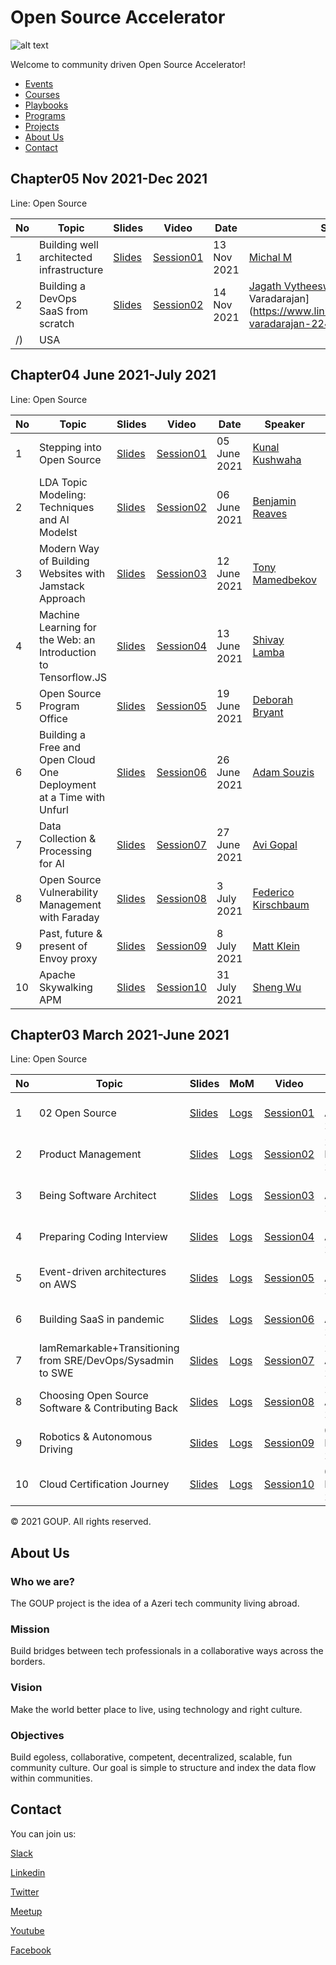 
# Open Source Accelerator

![alt text](img/banner.png)

Welcome to community driven Open Source Accelerator!

- [Events](#events)
- [Courses](#courses)
- [Playbooks](#playbooks)
- [Programs](#programs)
- [Projects](#projects)
- [About Us](#aboutus)
- [Contact](#contact)

## Chapter05 Nov 2021-Dec 2021

Line: Open Source

|No| Topic | Slides|Video |Date|Speaker|Country|
|------|----------------------|---------|-----|-----|------|------|
|1|Building well architected infrastructure |[Slides](/main/static/events/02hero/slides/chapter05/Chapter05_Session01_MichalM.pdf)|[Session01](https://www.youtube.com/watch?v=9wu7u-iNcEw)| 13 Nov 2021 | [Michal M](https://www.linkedin.com/in/michalmatyjek/)| USA|
|2|Building a DevOps SaaS from scratch|[Slides](/main/static/events/02hero/slides/chapter05/Gallery.pdf)|[Session02](https://www.youtube.com/watch?v=xY8QZyCMrS4)| 14 Nov 2021 | [Jagath Vytheeswaran](https://www.linkedin.com/in/jagathv/) [Vignesh Varadarajan](https://www.linkedin.com/in/vignesh-varadarajan-22469937
/)| USA|

## Chapter04 June 2021-July 2021

Line: Open Source

|No| Topic | Slides|Video |Date|Speaker|Country|Co-host|Register|
|------|----------------------|---------|-----|-----|------|------|------|------|
|1| Stepping into Open Source |[Slides](/main/static/events/02hero/slides/chapter04/Chapter04_Session01_KunalKushwaha.pdf)|[Session01](https://www.youtube.com/watch?v=9ISElFaZpP4)| 05 June 2021 | [Kunal Kushwaha](https://www.linkedin.com/in/kunal-kushwaha/)| India| [metabob](https://metabob.com)|[Link](https://forms.gle/gPrQLuYCUf9sNNRm9)|
|2| LDA Topic Modeling: Techniques and AI Modelst|[Slides](/main/static/events/02hero/slides/chapter04/Chapter04_Session02_BenjaminReaves.pdf)|[Session02](https://www.youtube.com/watch?v=e2k_1BM9AqE)| 06 June 2021 | [Benjamin Reaves](https://www.linkedin.com/in/benreaves/)| USA| [metabob](https://metabob.com)|[Link](https://forms.gle/2nGeBy4jFhPQ4HkS7)|
|3| Modern Way of Building Websites with Jamstack Approach |[Slides](/main/static/events/02hero/slides/chapter04/Chapter04_Session03_TonyMamedbekov.pdf)|[Session03](https://www.youtube.com/watch?v=lE-xa56iUKI) | 12 June 2021 | [Tony Mamedbekov](https://www.linkedin.com/in/mamedbekov/)| USA| [metabob](https://metabob.com)|[Link](https://forms.gle/KHhw2y9CADefy39h8)|
|4| Machine Learning for the Web: an Introduction to Tensorflow.JS|[Slides](/main/static/events/02hero/slides/chapter04/Chapter04_Session04_ShivayLamba.pdf)|[Session04](https://www.youtube.com/watch?v=GOdxs-BIET8)| 13 June 2021 | [Shivay Lamba](https://www.linkedin.com/in/shivaylamba/)| India| [metabob](https://metabob.com)|[Link](https://forms.gle/zCaYQ7y53h4RkQwC9)|
|5| Open Source Program Office|[Slides](/main/static/events/02hero/slides/chapter04/Chapter04_Session05_DeborahBryant.pdf)|[Session05](https://www.youtube.com/watch?v=cBHYIt3QRsE)| 19 June 2021 | [Deborah Bryant](https://www.linkedin.com/company/opengovernment/)| USA| [metabob](https://metabob.com)|[Link](https://forms.gle/NfosbjoFhmopWXoPA)|
|6| Building a Free and Open Cloud One Deployment at a Time with Unfurl|[Slides](/main/static/events/02hero/slides/chapter04/Chapter04_Session06_AdamSouzis.pdf)|[Session06](https://www.youtube.com/watch?v=i02B3gjjcTo)| 26 June 2021 | [Adam Souzis](https://www.linkedin.com/in/adamsouzis/)| USA| [metabob](https://metabob.com)|[Link](https://forms.gle/HvwgN2BU5XnMo6y6A)|
|7| Data Collection & Processing for AI|[Slides](/main/static/events/02hero/slides/chapter04/Chapter04_Session07_AviGopal.pdf)|[Session07](https://www.youtube.com/watch?v=q31TEIY6_Vk)| 27 June 2021 | [Avi Gopal](https://www.linkedin.com/in/avinash-gopal-440669140/)| USA| [metabob](https://metabob.com)|[Link](https://forms.gle/ULnH5j55hix9wV5X6)|
|8| Open Source Vulnerability Management with Faraday|[Slides](/main/static/events/02hero/slides/chapter04/Chapter04_Session08_FedericoKirschbaum.pdf)|[Session08](https://www.youtube.com/watch?v=zd2hfSp4e-E)| 3 July 2021 | [Federico Kirschbaum](https://www.linkedin.com/in/fedek/)| USA| [metabob](https://metabob.com)|[Link](https://forms.gle/oNBuGxGr1FgHchwK9)|
|9| Past, future & present of Envoy proxy|[Slides](/main/static/events/02hero/slides/chapter04/Chapter04_Session09_MattKlein.pdf)|[Session09](https://www.youtube.com/watch?v=fdA0td8xsHY)| 8 July 2021 | [Matt Klein](https://www.linkedin.com/in/mattklein123/)| USA| [metabob](https://metabob.com)|[Link](https://forms.gle/SFYYxrD3xR71891PA)|
|10| Apache Skywalking APM|[Slides](/main/static/events/02hero/slides/chapter04/Chapter04_Session10_ShengWu.pdf)|[Session10](https://youtu.be/6lmHU3XtN10)| 31 July 2021 | [Sheng Wu](https://www.linkedin.com/in/wusheng1108/)| China| [metabob](https://metabob.com)|[Link](https://forms.gle/J1DxWLTXttRHQ5cA7)|


## Chapter03 March 2021-June 2021

Line: Open Source

|No| Topic | Slides|MoM|Video |Date|Speaker|Country|Co-host|Register|
|------|----------------------|---------|---|-----|-----|------|------|------|------|
|1| 02 Open Source|[Slides](/main/static/events/02hero/slides/chapter03/Session01_02_OpenSource.pdf)|[Logs](/main/static/events/02hero/slides/chapter03/Session01_MeetingMinutes.pdf)|[Session01](https://www.youtube.com/watch?v=FIQBXlG9bwo)| 18 April 2020 | [Kamran Ahmed](https://www.linkedin.com/in/kaamranahmed)| Dubai| [expertech](https://expertech.az)|[Link](https://bit.ly/3c9RNCO)|
|2| Product Management|[Slides](/main/static/events/02hero/slides/chapter03/Session02_ProductManagement.pdf)|[Logs](/main/static/events/02hero/slides/chapter03/Session02_MeetingMinutes.pdf)|[Session02](https://www.youtube.com/watch?v=MoFzr6VhR4Y)| 27 March 2021 | [Suhas Avadhuta](https://www.linkedin.com/in/suava)| USA| [expertech](https://expertech.az)|[Link]()|
|3| Being Software Architect|[Slides](/main/static/events/02hero/slides/chapter03/Session03_BeingSoftwareArchitect.pdf)|[Logs](/main/static/events/02hero/slides/chapter03/Session03_MeetingMinutes.pdf)|[Session03](https://www.youtube.com/watch?v=B0SGu67gz20)| 10 April 2021 | [Nihad Abbasov](https://www.linkedin.com/in/nihadabbasov)| Ukraine| [expertech](https://expertech.az)|[Link]()|
|4| Preparing Coding Interview|[Slides](/main/static/events/02hero/slides/chapter03/Session04_PraparingCodingInterview.pdf)|[Logs](/main/static/events/02hero/slides/chapter03/Session04_MeetingMinutes.pdf)|[Session04](https://www.youtube.com/watch?v=eVckvl2BvxU)| 11 April 2021 | [Vivek Kirubanandan](https://www.linkedin.com/in/vkirub)| USA| [expertech](https://expertech.az)|[Link]()|
|5|Event-driven architectures on AWS|[Slides](/main/static/events/02hero/slides/chapter03/Session05_EveriArchitecture.pdf)|[Logs](/main/static/events/02hero/slides/chapter03/Session05_MeetingMinutes.pdf)|[Session05](https://www.youtube.com/watch?v=)| 17 April 2021 | [Rustam Hashimov](https://www.linkedin.com/in/rustamhashimov)| USA| [expertech](https://expertech.az)|[Link]()|
|6|Building SaaS in pandemic|[Slides](/main/static/events/02hero/slides/chapter03/Session06_BuildingSaaSInPandemic.pdf)|[Logs](/main/static/events/02hero/slides/chapter03/Session06_MeetingMinutes.pdf)|[Session06](https://www.youtube.com/watch?v=)| 18 April 2021 | [Gulnar Absalamova](https://www.linkedin.com/in/gulnarabsalamova)| Azerbaijan| [expertech](https://expertech.az)|[Link]()|
|7|IamRemarkable+Transitioning from SRE/DevOps/Sysadmin to SWE|[Slides](/main/static/events/02hero/slides/chapter03/Session07_IamRemarkable_TransitioningtoSWE.pdf)|[Logs](/main/static/events/02hero/slides/chapter03/Session07_MeetingMinutes.pdf)|[Session07](https://youtu.be/Jq8JAaZAkp0)| 24 April 2021 | [Khushali Desai](https://www.linkedin.com/in/khushalidesai)| USA| [expertech](https://expertech.az)|[Link]()|
|8|Choosing Open Source Software & Contributing Back |[Slides](/main/static/events/02hero/slides/chapter03/Session08_Choosing_Open_Source_Software.pdf)|[Logs](/main/static/events/02hero/slides/chapter03/Session08_MeetingMinutes.pdf)|[Session08](https://youtu.be/569tSDAxBL4)| 25 April 2021 | [Dave Nielsen](https://www.linkedin.com/in/dnielsen)| USA| [expertech](https://expertech.az)|[Link]()|
|9|Robotics & Autonomous Driving |[Slides](/main/static/events/02hero/slides/chapter03/Session09_RoboticsAndAutonomousDriving.pdf)|[Logs](/main/static/events/02hero/slides/chapter03/Session09_MeetingMinutes.pdf)|[Session09](https://youtu.be/M8gh0mJHmHI)| 02 May 2021 | [Elmar Abbasov](https://www.linkedin.com/in/eabbasov)| Estonia| [expertech](https://expertech.az)|[Link]()|
|10|Cloud Certification Journey |[Slides](/main/static/events/02hero/slides/chapter03/Session10_Cloud_Certification_Journey.pdf)|[Logs](/main/static/events/02hero/slides/chapter03/Session10_MeetingMinutes.pdf)|[Session10](https://youtu.be/BwjeXA-lfq8)| 02 May 2021 | [Yujun Liang](https://www.linkedin.com/in/yujunliang)| USA| [expertech](https://expertech.az)|[Link]()|


© 2021 GOUP. All rights reserved.

## About Us

### Who we are?
The GOUP project is the idea of a Azeri tech community living abroad.

### Mission
Build bridges between tech professionals in a collaborative ways across the borders.

### Vision
Make the world better place to live, using technology and right culture.

### Objectives
Build egoless, collaborative, competent,  decentralized, scalable, fun community culture.
Our goal is simple to structure and index the data flow within communities. 


## Contact
You can join us:

[Slack](https://goupaz.slack.com)

[Linkedin](https://www.linkedin.com/company/goupaz)

[Twitter](https://twitter.com/goupaz)

[Meetup](https://meetup.com/goupaz)

[Youtube](https://www.youtube.com/goupaz)

[Facebook](https://www.facebook.com/goupaz)
